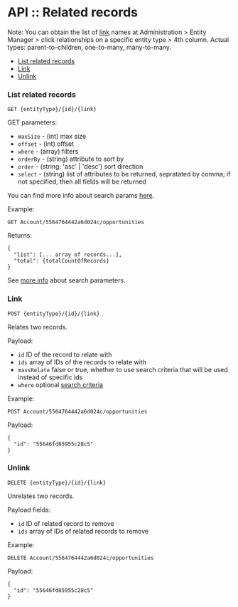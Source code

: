 # API :: Related records

Note: You can obtain the list of [link](../administration/terms-and-naming.md#link) names at Administration > Entity Manager > click relationships on a specific entity type > 4th column. Actual types: parent-to-children, one-to-many, many-to-many.

* [List related records](#list-related-records)
* [Link](#link)
* [Unlink](#unlink)

### List related records

`GET {entityType}/{id}/{link}`

GET parameters:

* `maxSize` - (int) max size
* `offset` - (int) offset
* `where` - (array) filters
* `orderBy` - (string) attribute to sort by
* `order` - (string: 'asc' | 'desc') sort direction
* `select` - (string) list of attributes to be returned, sepratated by comma; if not specified, then all fields will be returned

You can find more info about search params [here](api-search-params.md).

Example:

`GET Account/5564764442a6d024c/opportunities`

Returns:

```
{
  "list": [... array of records...],
  "total": {totalCountOfRecords}
}
```

See [more info](api-search-params.md) about search parameters.

### Link

`POST {entityType}/{id}/{link}`

Relates two records.

Payload:

* `id` ID of the record to relate with
* `ids` array of IDs of the records to relate with
* `massRelate` false or true, whether to use search criteria that will be used instead of specific ids
* `where` optional [search criteria](api-search-params.md#where)

Example:

`POST Account/5564764442a6d024c/opportunities`

Payload:
```
{
  "id": "55646fd85955c28c5"
}
```

### Unlink

`DELETE {entityType}/{id}/{link}`

Unrelates two records.

Payload fields:

* `id` ID of related record to remove
* `ids` array of IDs of related records to remove

Example:

`DELETE Account/5564764442a6d024c/opportunities`

Payload:
```
{
  "id": "55646fd85955c28c5"
}
```
